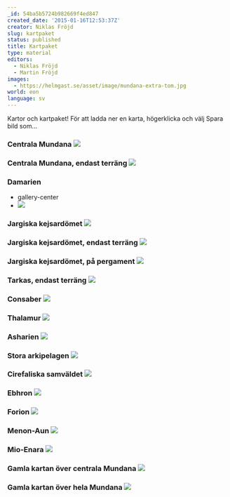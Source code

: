```yaml
---
_id: 54ba5b5724b982669f4ed847
created_date: '2015-01-16T12:53:37Z'
creator: Niklas Fröjd
slug: kartpaket
status: published
title: Kartpaket
type: material
editors:
  - Niklas Fröjd
  - Martin Fröjd
images:
  - https://helmgast.se/asset/image/mundana-extra-tom.jpg
world: eon
language: sv
---
```

Kartor och kartpaket! För att ladda ner en karta, högerklicka och välj Spara bild som...

### Centrala Mundana ![](https://fablr.co/asset/image/mundana-extra.jpg)

### Centrala Mundana, endast terräng ![](https://fablr.co/asset/image/mundana-extra-tom.jpg)

### Damarien

* gallery-center
* ![](https://fablr.co/asset/image/damarien.jpg)

### Jargiska kejsardömet ![](https://fablr.co/asset/image/jargien.jpg)

### Jargiska kejsardömet, endast terräng ![](https://fablr.co/asset/image/jargien-tom.jpg)

### Jargiska kejsardömet, på pergament ![](https://fablr.co/asset/image/jargien-murrig.jpg)

### Tarkas, endast terräng ![](https://fablr.co/asset/image/tarkas-clean.jpg)

### Consaber ![](https://fablr.co/asset/image/consaber.jpg)

### Thalamur ![](https://fablr.co/asset/image/thalamur-och-nermada-web.jpg)

### Asharien ![](https://fablr.co/asset/image/asharien.jpg)

### Stora arkipelagen ![](https://fablr.co/asset/image/arkipelagen.jpg)

### Cirefaliska samväldet ![](https://fablr.co/asset/image/cirefalier.jpg)

### Ebhron ![](https://fablr.co/asset/image/ebhron.jpg)

### Forion ![](https://fablr.co/asset/image/forion.jpg)

### Menon-Aun ![](https://fablr.co/asset/image/menon-aun.jpg)

### Mio-Enara ![](https://fablr.co/asset/image/mio-enara.jpg)

### Gamla kartan över centrala Mundana ![](https://fablr.co/asset/image/mundana-gammal.jpg)

### Gamla kartan över hela Mundana ![](https://fablr.co/asset/image/mundana-gammal-hela.jpg)
